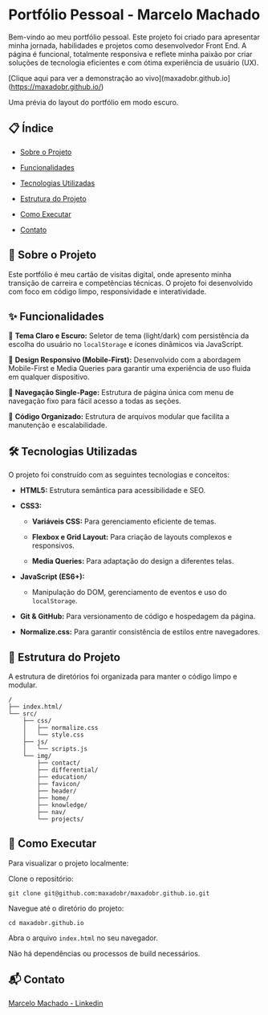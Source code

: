# Portfólio Pessoal - Marcelo Machado
Bem-vindo ao meu portfólio pessoal. Este projeto foi criado para apresentar minha jornada, habilidades e projetos como desenvolvedor Front End. A página é funcional, totalmente responsiva e reflete minha paixão por criar soluções de tecnologia eficientes e com ótima experiência de usuário (UX).

[Clique aqui para ver a demonstração ao vivo](maxadobr.github.io](https://maxadobr.github.io/)

Uma prévia do layout do portfólio em modo escuro.

## 📋 Índice
- [Sobre o Projeto](#-sobre-o-projeto)

- [Funcionalidades](#-funcionalidades)

- [Tecnologias Utilizadas](#️-tecnologias-utilizadas)

- [Estrutura do Projeto](#-estrutura-do-projeto)

- [Como Executar](#-como-executar)

- [Contato](#-contato)

## 🚀 Sobre o Projeto
Este portfólio é meu cartão de visitas digital, onde apresento minha transição de carreira e competências técnicas. O projeto foi desenvolvido com foco em código limpo, responsividade e interatividade.

## ✨ Funcionalidades
🎨 **Tema Claro e Escuro:** Seletor de tema (light/dark) com persistência da escolha do usuário no `localStorage` e ícones dinâmicos via JavaScript.

📱 **Design Responsivo (Mobile-First):** Desenvolvido com a abordagem Mobile-First e Media Queries para garantir uma experiência de uso fluida em qualquer dispositivo.

📄 **Navegação Single-Page:** Estrutura de página única com menu de navegação fixo para fácil acesso a todas as seções.

🧩 **Código Organizado:** Estrutura de arquivos modular que facilita a manutenção e escalabilidade.

## 🛠️ Tecnologias Utilizadas
O projeto foi construído com as seguintes tecnologias e conceitos:

- **HTML5:** Estrutura semântica para acessibilidade e SEO.

- **CSS3:**

    - **Variáveis CSS:** Para gerenciamento eficiente de temas.

    - **Flexbox e Grid Layout:** Para criação de layouts complexos e responsivos.

    - **Media Queries:** Para adaptação do design a diferentes telas.

- **JavaScript (ES6+):**

    - Manipulação do DOM, gerenciamento de eventos e uso do `localStorage`.

- **Git & GitHub:** Para versionamento de código e hospedagem da página.

- **Normalize.css:** Para garantir consistência de estilos entre navegadores.

## 📁 Estrutura do Projeto
A estrutura de diretórios foi organizada para manter o código limpo e modular.

```
/
├── index.html/
└── src/
    ├── css/
    │   ├── normalize.css
    │   └── style.css
    ├── js/
    │   └── scripts.js
    └── img/
        ├── contact/
        ├── differential/
        ├── education/
        ├── favicon/
        ├── header/
        ├── home/
        ├── knowledge/
        ├── nav/
        └── projects/

```

## 🏃 Como Executar
Para visualizar o projeto localmente:

Clone o repositório:

` git clone git@github.com:maxadobr/maxadobr.github.io.git `

Navegue até o diretório do projeto:

` cd maxadobr.github.io `

Abra o arquivo `index.html` no seu navegador.

Não há dependências ou processos de build necessários.

## 📬 Contato
[Marcelo Machado - Linkedin](https://www.linkedin.com/in/maxadobr/)
